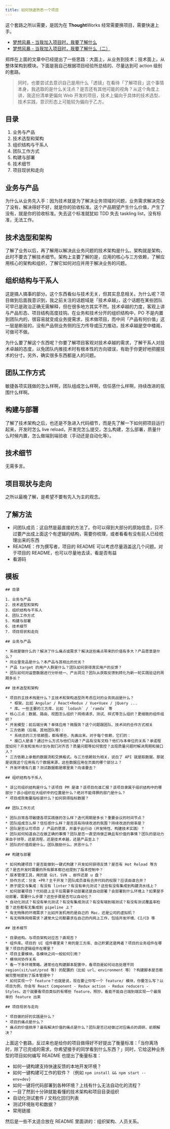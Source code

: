 ```yaml
---
title: 如何快速熟悉一个项目
---
```


这个套路之所以需要，是因为在 **Thought**Works 经常需要换项目，需要快速上手。

* [梦想风暴 - 当我加入项目时，我要了解什么](http://dreamhead.blogbus.com/logs/224229646.html)
* [梦想风暴 - 当我加入项目时，我要了解什么（二）](http://dreamhead.blogbus.com/logs/271835186.html)

郑烨在上面的文章中已经提出了一些思路：大面上，从业务到技术；技术面上，从整体架构到模块。下面是我自己根据项目经验所总结的、尽量达到可 action 级别的套路。

> 同时，也要尝试去意识自己是用什么「透镜」在看待「了解项目」这个事情本身，我选取的是什么关注点？是否还有其他可能的视角？从这个角度上讲，我这份清单更偏向 Web 开发的项目，技术上偏向于具体的技术选型、技术实践，意识形态上可能较为偏向于乙方。

## 目录

1.  业务与产品
2.  技术选型和架构
3.  组织结构与干系人
4.  团队工作方式
5.  构建与部署
6.  技术细节
7.  项目现状和走向

## 业务与产品

为什么从业务先入手：因为技术就是为了解决业务领域的问题，业务需求解决完全了没有，解决得好不好，就是你的验收标准。这个产品期望产生什么价值，产生了没有，就是你的验收标准。失去这个标准就犹如 TDD 失去 taskling list，没有标准，无法工作。

## 技术选型和架构

了解了业务以后，再了解用以解决此业务问题的技术架构是什么。架构就是架构，此时不要去了解技术细节。架构上主要了解的是，应用的核心与三方依赖，了解应用核心的架构和组织，了解它如何对应并用于解决业务的问题。

## 组织结构与干系人

这是搞人搞事的部分。这个东西看似与技术无关，但其实息息相关。为什么呢？项目做到后面我意识到，我之前关注的话题域是「技术卓越」，这个话题在某些团队可早已是政治正确无需解释，但在很多地方其实不然。技术卓越的力度，客观上讲与产品形态、项目结构高度挂钩。在业务和技术分开的组织结构中，PO 不是内置到团队内的，很容易就变成业务提需求，技术做项目，而中间「产品有何价值」这一层是断层的，没有产品侧业务侧的压力传导或压力推动，技术卓越是空中楼阁，可做可不做。

为什么要了解这个东西呢？你要了解项目客观对技术卓越的需求，了解干系人对技术卓越的态度，以免团队内推技术时有根本性的方向错误，有助于你更好地把握技术的分寸。另外，确实很多东西都是人的问题。

## 团队工作方式

敏捷各项实践做的怎么样啊，团队组成怎么样啊，信任感什么样啊，持续改进的氛围什么样啊。

## 构建与部署

了解了技术架构之后，也还是不急进入代码细节，而是先了解一下如何把项目运行起来，开发时怎么 live reload，开发完怎么提交，怎么构建，怎么部署，质量什么时候内置，怎么做端到端验收（手动还是自动化等）。

## 技术细节

无需多言。

## 项目现状与走向

之所以最晚了解，是希望不要有先入为主的观念。

## 了解方法

* 问团队成员：这自然是最直接的方法了。你可以得到大部分的原始信息，只不过要产出成上面这个有逻辑的结构，需要你梳理，或者看看有没有前人已经梳理出来的东西
* README：作为撰写者，项目的 README 可以考虑尽量涵盖这几个问题。对于项目的 README，也可以尽量地去读，看是否有益
* 看源码

## 模板

```
## 目录

1. 业务与产品
2. 技术选型和架构
3. 组织结构与干系人
4. 团队工作方式
5. 构建与部署
6. 技术细节
7. 项目现状和走向

## 业务与产品

* 系统是做什么的？解决了什么痛点或需求？解决这些痛点带来的价值有多大？产品愿景是什么？
* 同业里竞品是什么？本产品与其相比的优劣？
* 产品 target 的用户人群是什么？团队如何获得真实用户的反馈？
* 团队如何对运营数据进行分析统一、产出洞见？团队从获取反馈到转化为新一轮实践验证的周期多长？

## 技术选型和架构

* 项目的主技术栈是什么？主技术和架构选型所考虑应对的业务挑战是什么？
  * 框架。比如 Angular / React+Redux / Vue+Vuex / jQuery ...
  * 库。一些主要的三方库，比如 `lodash` / `ramda` 等
* 核心三点：数据、路由、视图怎么组织？网络请求、测试、样式等怎么组织？更细致的组件组织？
* 开发模型：前后端分离？单体应用？微服务？这个问题跟团队、技术间的合作方式相关
* 三方依赖（后端、其他团队等）：
  * 系统总的三方依赖图，都有哪些，先画出来。对于每个依赖，它们的：
  * 接口人是谁？通过什么方式与他们沟通？产品有没有文档？他们与本单位的关系？承诺程度如何？开发和发布计划与我们对齐否？质量问题等如何管控？出现质量问题时解决周期和接口人？
* 三方依赖上承载的数据流和交换格式。与三方依赖较为相关，说白了 API 就是取数据，那就是说我这个应用有几个数据来源，这些数据应用在页面的哪个部分上？
* 开发环境有几套？测试数据都是哪里来？向谁要去？

## 组织结构与干系人

* 该公司组织结构是什么？该项目 PM 是谁？该项目向谁汇报？该项目隶属于组织结构中的哪部分？该小组织在大组织中的位置是什么？绝对不能得罪的部门是什么？
* 项目成败衡量指标是什么？如何获得指标数据？

## 团队工作方式

* 团队日常各项敏捷各项实践做的怎么样？迭代周期是多长？重要会议的时间节点？
* 团队组成怎么样？信任感什么样？是否具有持续改进的氛围？持续改进的频率是？
* 团队是否认可项目 / 产品的愿景，并基于此行动（开发特性、构建技术实践）？
* 团队如何知道自己在做正确的事情？团队是否一直坚持做正确且有价值的事情？团队的驱动力来自于领导，还是流程，还是技术卓越，还是产品至上？
* 团队的价值观是什么，团队鼓励什么，厌恶什么？

## 构建与部署

* 如何构建项目？是否能做到一键式构建？开发如何获得反馈？是否有 Hot Reload 等方式？是否开发时需要的所有脚本都已经提到了版本控制中？
* 版本管理工具，用的是 Git、SVN 、邮件还是 u 盘？
* 协作方式：分支 +PR？主干开发？团队成员谁有合并代码的权限？应该由谁合并？
* 原子提交与集成：有没有 linter？有没有单元测试？这些有没有集成到构建流水线上？
* 如何部署项目？代码提上主干后需要手动部署还是自动部署？会部署到什么环境上？如果是手动部署，需要什么步骤？这些步骤是否可以自动化？
* 自动化测试？有没有单元测试？有没有集成测试？有没有端到端测试？有没有测试覆盖率检查？这些都有无集成到 pipeline 上？
* 有无特殊的环境需求？比如开发机用的是自己的 Mac，还是公司的虚拟机？
* 有无特殊网络需求？通常大公司都要求在自己的内网上工作，包括开发环境、CI/CD 等

## 技术细节

* 目录结构。与项目架构对应否？直观否？
* 组件库。项目的 UI 组件哪里来？用的是三方库、自己积累还是两者？项目的业务组件在哪里？项目的逻辑组件在哪里？
* 项目主要模块。各模块之间一般如何引用？
* 模块间协作关系
* 看一下多环境策略。通常也在构建脚本配置中，看项目是如何动态处理不同 region(sit/uat/prod 等) 的配置的（比如 url、environment 等）？构建脚本是否都被完整地提到了版本管理中？
* 如何实现一个 feature？也就是说，现在要让你写一个 feature/ 模块，你要怎么写？以项目为例，你会写 React Component - Redux action - Redux reducers - Styles。这个就要看项目类似的有哪些 feature，照抄，看能不能自己端到端实现一个最简单的 feature 出来

## 项目现状与走向

* 项目做的好的实践是什么？
* 项目的痛点是什么？
* 痛点的价值排序？最有解决价值的痛点是什么？团队是否已经做过对应痛点的调研、前期解决？
```

上面这个套路，反过来也是给你的项目做得好不好提出了衡量标准：「当你离场时，除了已完成的需求，你希望接手的同学看到什么东西？」同时，它给这种业务型的项目如何编写 README 也提出了衡量标准：

* 如何一键构建支持快速反馈的本地开发环境？
* 如何一键构建可工作的软件？（例如 `npm install && npm start --env=dev`）
* 如何一键将代码部署到各种环境？上线有什么无法自动化的流程？
* 一目了然到十分钟就能看懂的技术架构和项目目录组织
* 自动化测试套件 / 文档化回归列表
* 测试环境账号和数据？
* 常用链接

然后是一些不太适合放在 README 里面讲的：组织架构、人员关系。

